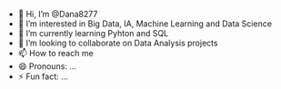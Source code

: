 - 👋 Hi, I’m @Dana8277
- 👀 I’m interested in Big Data, IA, Machine Learning and Data Science
- 🌱 I’m currently learning Pyhton and SQL
- 💞️ I’m looking to collaborate on Data Analysis projects
- 📫 How to reach me 
- 😄 Pronouns: ...
- ⚡ Fun fact: ...

<!---
Dana8277/Dana8277 is a ✨ special ✨ repository because its `README.md` (this file) appears on your GitHub profile.
You can click the Preview link to take a look at your changes.
--->
